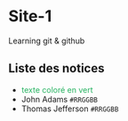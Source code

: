 # Site-1
Learning git &amp; github
## Liste des notices
+ <span style="color: #26B260">texte coloré en vert</span>
+ John Adams `#RRGGBB`
+ Thomas Jefferson `#RRGGBB`
